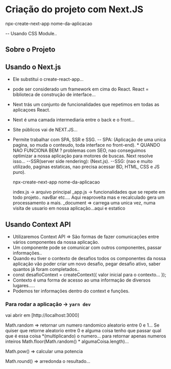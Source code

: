# Criação do projeto com Next.JS
npx-create-next-app nome-da-aplicacao

-- Usando CSS Module..

## Sobre o Projeto


## Usando o Next.js
 - Ele substitui o create-react-app...
 - pode ser considerado um framework em cima do React. React = biblioteca de construção de interface...
 - Next trás um conjunto de funcionalidades que repetimos em todas as aplicaçoes React.
 - Next é uma camada intermediaria entre o back e o front...
 - Site públicos vai de NEXT.JS...
 - Permite trabalhar com SPA, SSR e SSG.
    -- SPA: (Aplicação de uma unica pagina, so muda o conteudo, toda interface no front-end). 
        * QUANDO NAO FUNCIONA BEM ? problemas com SEO, nao conseguimos optimizar a nossa aplicação para motores de buscas. Next resolve isso...
    --SSR(server side rendering): (Next.js).
    --SSG: (nao e muito utilizado, paginas estaticas, nao precisa acessar BD, HTML, CSS e JS puro).


    npx-create-next-app nome-da-aplicacao

    index.js -> arquivo principal 
    _app.js -> funcionalidades que se repete em todo projeto.. navBar etc.... Aqui reaproveita mas e recalculado gera um processamento a mais.
    _document => carrega uma unica vez, numa visita de usuario em nossa aplicação...aqui e estatico

## Usando Context API
- Utilizaremos Context API => São formas de fazer comunicações entre vários componentes da nossa aplicação. 
- Um componente pode se comunicar com outros componentes, passar informações..
- Quando eu tiver o contexto de desafios todos os componentes da nossa aplicação vão poder criar um novo desafio, pegar desafio ativo, saber quantos já foram completados..
- const desafioContext = createContext({ valor inicial para o contexto... });
- Contexto é uma forma de acesso ao uma informação de diversos lugares.....
- Podemos ter informações dentro do context e funções.
### Para rodar a aplicação ->  `yarn dev`

vai abrir em [http://localhost:3000]


Math.random => retornar um numero randomico aleatorio entre 0 e 1... Se quiser que retorne aleatorio entre 0 e alguma coisa tenho que passar qual que é essa coisa *(multiplicando) o numero...
para retornar apenas numeros inteiros Math.floor(Math.random() * algumaCoisa.length)...


Math.pow()  => calcular uma potencia

Math.round() => arredonda o resultado...